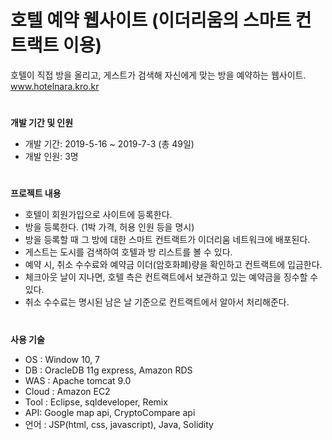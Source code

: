 # 호텔 예약 웹사이트 (이더리움의 스마트 컨트랙트 이용)

호텔이 직접 방을 올리고, 게스트가 검색해 자신에게 맞는 방을 예약하는 웹사이트.
www.hotelnara.kro.kr
#

__개발 기간 및 인원__

- 개발 기간: 2019-5-16 ~ 2019-7-3 (총 49일)
- 개발 인원: 3명
#

__프로젝트 내용__

- 호텔이 회원가입으로 사이트에 등록한다.
- 방을 등록한다. (1박 가격, 허용 인원 등을 명시)
- 방을 등록할 때 그 방에 대한 스마트 컨트랙트가 이더리움 네트워크에 배포된다.
- 게스트는 도시를 검색하여 호텔과 방 리스트를 볼 수 있다.
- 예약 시, 취소 수수료와 예약금 이더(암호화폐)량을 확인하고 컨트랙트에 입금한다.
- 체크아웃 날이 지나면, 호텔 측은 컨트랙트에서 보관하고 있는 예약금을 징수할 수 있다.
- 취소 수수료는 명시된 남은 날 기준으로 컨트랙트에서 알아서 처리해준다.
#

__사용 기술__

- OS : Window 10, 7
- DB : OracleDB 11g express, Amazon RDS
- WAS : Apache tomcat 9.0
- Cloud : Amazon EC2
- Tool : Eclipse, sqldeveloper, Remix
- API: Google map api, CryptoCompare api
- 언어 : JSP(html, css, javascript), Java, Solidity
